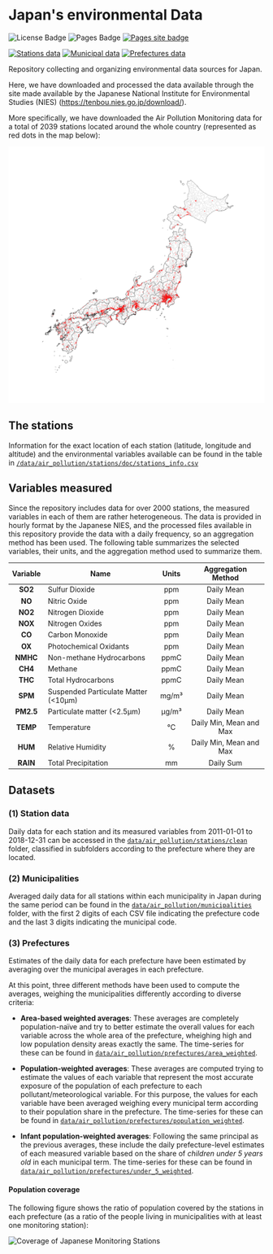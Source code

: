 # Japan's environmental Data

![License Badge](https://img.shields.io/github/license/AlFontal/environmental-data-japan?color=blue)
![Pages Badge](https://github.com/AlFontal/environmental-data-japan/actions/workflows/deploy.yml/badge.svg)
[![Pages site badge](https://img.shields.io/badge/Pages%20Site-Online-green)](https://alfontal.github.io/environmental-data-japan)

[![Stations data](https://img.shields.io/badge/Stations-Download-orange)](https://github.com/AlFontal/environmental-data-japan/tree/main/data/air_pollution/stations/clean)
[![Municipal data](https://img.shields.io/badge/Municipalities-Download-orange)](https://github.com/AlFontal/environmental-data-japan/tree/main/data/air_pollution/municipalities)
[![Prefectures data](https://img.shields.io/badge/Prefectures-Download-orange)](https://github.com/AlFontal/environmental-data-japan/tree/main/data/air_pollution/prefectures)

Repository collecting and organizing environmental data sources for Japan.

Here, we have downloaded and processed the data available through the site made available by the Japanese National Institute for Environmental Studies (NIES) (<https://tenbou.nies.go.jp/download/>).

More specifically, we have downloaded the Air Pollution Monitoring data for a total of 2039 stations located around the whole country (represented as red dots in the map below):

<img src="https://github.com/AlFontal/environmental-data-japan/raw/main/data/air_pollution/stations/doc/stations_map.png" alt="Japanese Monitoring Stations Map" title="Japanese Monitoring Stations Map" width=800px>

## The stations

Information for the exact location of each station (latitude, longitude and altitude) and the environmental variables available can be found in the table in [`/data/air_pollution/stations/doc/stations_info.csv`](https://github.com/AlFontal/environmental-data-japan/tree/main/data/air_pollution/stations/doc/stations_info.csv)

## Variables measured

Since the repository includes data for over 2000 stations, the measured variables in each of them are rather heterogeneous. The data is provided in hourly format by the Japanese NIES, and the processed files available in this repository provide the data with a daily frequency, so an aggregation method has been used. The following table summarizes the selected variables, their units, and the aggregation method used to summarize them.

| **Variable**  | **Name**                              | **Units**  |  **Aggregation Method**  |
|:------------: |-------------------------------------- |:---------: |:-----------------------: |
| **SO2**       | Sulfur Dioxide                        | ppm        | Daily Mean               |
| **NO**        | Nitric Oxide                          | ppm        | Daily Mean               |
| **NO2**       | Nitrogen Dioxide                      | ppm        | Daily Mean               |
| **NOX**       | Nitrogen Oxides                       | ppm        | Daily Mean               |
| **CO**        | Carbon Monoxide                       | ppm        | Daily Mean               |
| **OX**        | Photochemical Oxidants                | ppm        | Daily Mean               |
| **NMHC**      | Non-methane Hydrocarbons              | ppmC       | Daily Mean               |
| **CH4**       | Methane                               | ppmC       | Daily Mean               |
| **THC**       | Total Hydrocarbons                    | ppmC       | Daily Mean               |
| **SPM**       | Suspended Particulate Matter (<10µm)  | mg/m³      | Daily Mean               |
| **PM2.5**     | Particulate matter (<2.5µm)           | µg/m³      | Daily Mean               |
| **TEMP**      | Temperature                           | °C         | Daily Min, Mean and Max  |
| **HUM**       | Relative Humidity                     | %          | Daily Min, Mean and Max  |
| **RAIN**      | Total Precipitation                   | mm         | Daily Sum                |


## Datasets

### (1) Station data

Daily data for each station and its measured variables from 2011-01-01 to 2018-12-31 can be accessed in the [`data/air_pollution/stations/clean`](https://github.com/AlFontal/environmental-data-japan/tree/main/data/air_pollution/stations/clean) folder, classified in subfolders according to the prefecture where they are located.

### (2) Municipalities

Averaged daily data for all stations within each municipality in Japan during the same period can be found in the [`data/air_pollution/municipalities`](https://github.com/AlFontal/environmental-data-japan/tree/main/data/air_pollution/municipalities/) folder, with the first 2 digits of each CSV file indicating the prefecture code and the last 3 digits indicating the municipal code.

### (3) Prefectures

Estimates of the daily data for each prefecture have been estimated by averaging over the municipal averages in each prefecture.

At this point, three different methods have been used to compute the averages, weighing the municipalities differently according to diverse criteria:

+ **Area-based weighted averages**: These averages are completely population-naïve and try to better estimate the overall values for each variable across the whole area of the prefecture, wheighing high and low population density areas exactly the same. The time-series for these can be found in [`data/air_pollution/prefectures/area_weighted`](https://github.com/AlFontal/environmental-data-japan/tree/main/data/air_pollution/prefectures/area_weighted).

+ **Population-weighted averages**: These averages are computed trying to estimate the values of each variable that represent the most accurate exposure of the population of each prefecture to each pollutant/meteorological variable. For this purpose, the values for each variable have been averaged weighing every municipal term according to their population share in the prefecture. The time-series for these can be found in [`data/air_pollution/prefectures/population_weighted`](https://github.com/AlFontal/environmental-data-japan/tree/main/data/air_pollution/prefectures/population_weighted).

+ **Infant population-weighted averages**: Following the same principal as the previous averages, these include the daily prefecture-level estimates of each measured variable based on the share of *children under 5 years old* in each municipal term. The time-series for these can be found in [`data/air_pollution/prefectures/under_5_weighted`](https://github.com/AlFontal/environmental-data-japan/tree/main/data/air_pollution/prefectures/under_5_weighted).


#### Population coverage

The following figure shows the ratio of population covered by the stations in each prefecture (as a ratio of the people living in municipalities with at least one monitoring station):

<img src="https://github.com/AlFontal/environmental-data-japan/raw/main/data/doc/images/prefectures_vertical.png" alt="Coverage of Japanese Monitoring Stations" title="Coverage of Japanese Monitoring Stations" width=900px>
